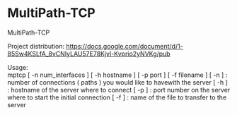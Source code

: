 # MultiPath-TCP

MultiPath-TCP

Project distribution:
https://docs.google.com/document/d/1-85Sw4KSLfA_8vCNIyLAU57E78Kjvl-Kvprio2yNVKg/pub

Usage:   
mptcp [ -n num_interfaces ] [ -h hostname ] [ -p port ] [ -f filename ]
   [ -n ] : number of connections ( paths ) you would like to havewith the server
   [ -h ] : hostname of the server where to connect
   [ -p ] : port number on the server where to start the initial connection
   [ -f ] : name of the file to transfer to the server
